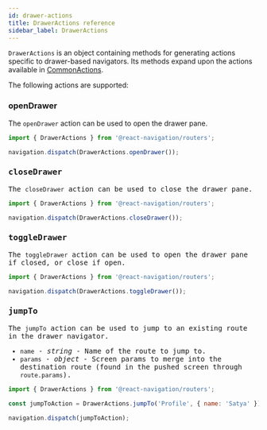 ```yaml
---
id: drawer-actions
title: DrawerActions reference
sidebar_label: DrawerActions
---
```


`DrawerActions` is an object containing methods for generating actions specific to drawer-based navigators. Its methods expand upon the actions available in [CommonActions](navigation-actions.html).

The following actions are supported:

### openDrawer

The `openDrawer` action can be used to open the drawer pane.

<samp id="drawer-actions">

```js
import { DrawerActions } from '@react-navigation/routers';

navigation.dispatch(DrawerActions.openDrawer());
```

### closeDrawer

The `closeDrawer` action can be used to close the drawer pane.

<samp id="drawer-actions">

```js
import { DrawerActions } from '@react-navigation/routers';

navigation.dispatch(DrawerActions.closeDrawer());
```

### toggleDrawer

The `toggleDrawer` action can be used to open the drawer pane if closed, or close if open.

<samp id="drawer-actions">

```js
import { DrawerActions } from '@react-navigation/routers';

navigation.dispatch(DrawerActions.toggleDrawer());
```

### jumpTo

The `jumpTo` action can be used to jump to an existing route in the drawer navigator.

- `name` - _string_ - Name of the route to jump to.
- `params` - _object_ - Screen params to merge into the destination route (found in the pushed screen through `route.params`).

<samp id="drawer-actions">

```js
import { DrawerActions } from '@react-navigation/routers';

const jumpToAction = DrawerActions.jumpTo('Profile', { name: 'Satya' });

navigation.dispatch(jumpToAction);
```
